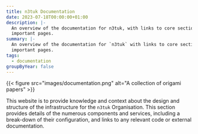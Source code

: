 ```yaml
---
title: n3tuk Documentation
date: 2023-07-18T00:00:00+01:00
description: |-
  An overview of the documentation for n3tuk, with links to core sections and
  important pages.
summary: |-
  An overview of the documentation for `n3tuk` with links to core sections and
  important pages.
tags:
  - documentation
groupByYear: false
---
```


{{< figure
    src="images/documentation.png"
    alt="A collection of origami papers"
    >}}

This website is to provide knowledge and context about the design and structure
of the infrastructure for the `n3tuk` Organisation. This section provides
details of the numerous components and services, including a break-down of their
configuration, and links to any relevant code or external documentation.
